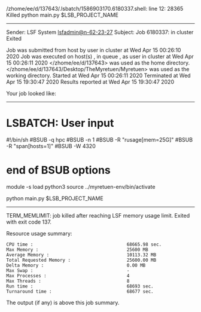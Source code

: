 /zhome/ee/d/137643/.lsbatch/1586903170.6180337.shell: line 12: 28365 Killed                  python main.py $LSB_PROJECT_NAME

------------------------------------------------------------
Sender: LSF System <lsfadmin@n-62-23-27>
Subject: Job 6180337: <NNAgent118000-IMP-sample-length10-hist10> in cluster <dcc> Exited

Job <NNAgent118000-IMP-sample-length10-hist10> was submitted from host <n-62-30-6> by user <s183905> in cluster <dcc> at Wed Apr 15 00:26:10 2020
Job was executed on host(s) <n-62-23-27>, in queue <hpc>, as user <s183905> in cluster <dcc> at Wed Apr 15 00:26:11 2020
</zhome/ee/d/137643> was used as the home directory.
</zhome/ee/d/137643/Desktop/TheMyretuen/Myretuen> was used as the working directory.
Started at Wed Apr 15 00:26:11 2020
Terminated at Wed Apr 15 19:30:47 2020
Results reported at Wed Apr 15 19:30:47 2020

Your job looked like:

------------------------------------------------------------
# LSBATCH: User input
#!/bin/sh
#BSUB -q hpc
#BSUB -n 1
#BSUB -R "rusage[mem=25G]"
#BSUB -R "span[hosts=1]"
#BSUB -W 4320
# end of BSUB options

module -s load python3
source ../myretuen-env/bin/activate

python main.py $LSB_PROJECT_NAME


------------------------------------------------------------

TERM_MEMLIMIT: job killed after reaching LSF memory usage limit.
Exited with exit code 137.

Resource usage summary:

    CPU time :                                   68665.98 sec.
    Max Memory :                                 25600 MB
    Average Memory :                             10113.32 MB
    Total Requested Memory :                     25600.00 MB
    Delta Memory :                               0.00 MB
    Max Swap :                                   -
    Max Processes :                              4
    Max Threads :                                8
    Run time :                                   68693 sec.
    Turnaround time :                            68677 sec.

The output (if any) is above this job summary.

